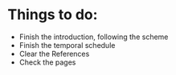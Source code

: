 # Things to do:
- Finish the introduction, following the scheme
- Finish the temporal schedule
- Clear the References
- Check the pages